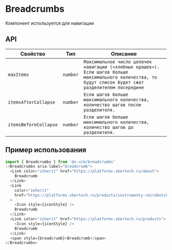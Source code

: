 # Breadcrumbs

Компонент <Breadcrumbs> используется для навигации

## API

| Свойство              | Тип      | Описание                                                                                                                                                  |
| --------------------- | -------- | --------------------------------------------------------------------------------------------------------------------------------------------------------- |
| `maxItems`            | `number` | `Максимальное число цепочек навигации («хлебных крошек»). Если шагов больше максимального количества, то будут список будет сжат разделителем посередине` |
| `itemsAfterCollapse`  | `number` | `Если шагов больше максимального количества, количество шагов после разделителя.`                                                                         |
| `itemsBeforeCollapse` | `number` | `Если шагов больше максимального количества, количество шагов до разделителя.`                                                                            |

## Пример использования

```javascript
import { Breadcrumbs } from '@v-uik/breadcrumbs'
;<Breadcrumbs aria-label="breadcrumb">
  <Link color="inherit" href="https://platformv.sbertech.ru/about">
    Breadcrumb
  </Link>
  <Link
    color="inherit"
    href="https://platformv.sbertech.ru/products/instrumenty-razrabotchika/ui-kits"
  >
    <Icon style={iconStyle} />
    Breadcrumb
  </Link>
  <Link color="inherit" href="https://platformv.sbertech.ru/products">
    <Icon style={iconStyle} />
    Breadcrumb
  </Link>
  <span style={breadcrumb}>Breadcrumb</span>
</Breadcrumbs>
```
